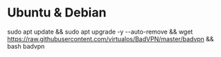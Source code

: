 # Ubuntu & Debian
sudo apt update && sudo apt upgrade -y --auto-remove && wget https://raw.githubusercontent.com/virtualos/BadVPN/master/badvpn && bash badvpn
